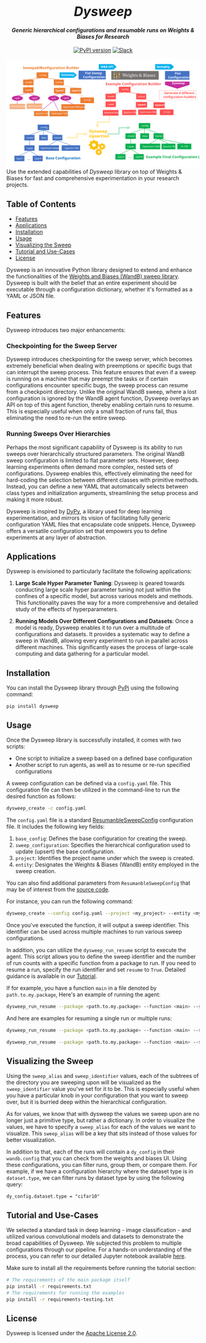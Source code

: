 
<div align="center">

<h1>
<big><b><i>Dysweep</i></b></big><br/>
</h1>
<h4>
<i>Generic hierarchical configurations and resumable runs on Weights & Biases for Research</i>
</h4>




[![PyPI version](https://badge.fury.io/py/dysweep.svg)](https://pypi.org/project/dysweep/)
[![Slack](https://img.shields.io/badge/chat-on%20slack-red.svg)](https://join.slack.com/t/dysweep/shared_invite/zt-1ynkfdpdc-wiYHkiLzjrZ8yGqYkM9brQ)

</div>

![Bird's Eye View](./images/main-figure.svg)
Use the extended capabilities of *Dysweep* library on top of Weights & Biases for fast and comprehensive experimentation in your research projects.

## Table of Contents

- [Features](#features)
- [Applications](#applications)
- [Installation](#installation)
- [Usage](#usage)
- [Visualizing the Sweep](#visualizing-the-sweep)
- [Tutorial and Use-Cases](#tutorial-and-use-cases)
- [License](#license)



Dysweep is an innovative Python library designed to extend and enhance the functionalities of the [Weights and Biases (WandB) sweep library](https://docs.wandb.ai/guides/sweeps). Dysweep is built with the belief that an entire experiment should be executable through a configuration dictionary, whether it's formatted as a YAML or JSON file.

## Features

Dysweep introduces two major enhancements:

### Checkpointing for the Sweep Server

Dysweep introduces checkpointing for the sweep server, which becomes extremely beneficial when dealing with preemptions or specific bugs that can interrupt the sweep process. This feature ensures that even if a sweep is running on a machine that may preempt the tasks or if certain configurations encounter specific bugs, the sweep process can resume from a checkpoint directory. Unlike the original WandB sweep, where a lost configuration is ignored by the WandB agent function, Dysweep overlays an API on top of this agent function, thereby enabling certain runs to resume. This is especially useful when only a small fraction of runs fail, thus eliminating the need to re-run the entire sweep.

### Running Sweeps Over Hierarchies

Perhaps the most significant capability of Dysweep is its ability to run sweeps over hierarchically structured parameters. The original WandB sweep configuration is limited to flat parameter sets. However, deep learning experiments often demand more complex, nested sets of configurations. Dysweep enables this, effectively eliminating the need for hard-coding the selection between different classes with primitive methods. Instead, you can define a new YAML that automatically selects between class types and initialization arguments, streamlining the setup process and making it more robust.

Dysweep is inspired by [DyPy](https://github.com/vahidzee/dypy), a library used for deep learning experimentation, and mirrors its vision of facilitating fully generic configuration YAML files that encapsulate code snippets. Hence, Dysweep offers a versatile configuration set that empowers you to define experiments at any layer of abstraction.

## Applications

Dysweep is envisioned to particularly facilitate the following applications:

1. **Large Scale Hyper Parameter Tuning**: Dysweep is geared towards conducting large scale hyper parameter tuning not just within the confines of a specific model, but across various models and methods. This functionality paves the way for a more comprehensive and detailed study of the effects of hyperparameters.

2. **Running Models Over Different Configurations and Datasets**: Once a model is ready, Dysweep enables it to run over a multitude of configurations and datasets. It provides a systematic way to define a sweep in WandB, allowing every experiment to run in parallel across different machines. This significantly eases the process of large-scale computing and data gathering for a particular model.

## Installation

You can install the Dysweep library through [PyPi](https://pypi.org/project/dysweep/) using the following command:

```shell
pip install dysweep
```

## Usage
Once the Dysweep library is successfully installed, it comes with two scripts:

- One script to initialize a sweep based on a defined base configuration
- Another script to run agents, as well as to resume or re-run specified configurations
  
A sweep configuration can be defined via a `config.yaml` file. This configuration file can then be utilized in the command-line to run the desired function as follows:
```bash
dysweep_create -c config.yaml
```
The `config.yaml` file is a standard [ResumanbleSweepConfig](./dysweep/parallel.py) configuration file. It includes the following key fields:
1. `base_config`: Defines the base configuration for creating the sweep.
2. `sweep_configuration`: Specifies the hierarchical configuration used to update (upsert) the base configuration.
3. `project`: Identifies the project name under which the sweep is created.
4. `entity`: Designates the Weights & Biases (WandB) entity employed in the sweep creation.

You can also find additional parameters from `ResumanbleSweepConfig` that may be of interest from the [source code](./dysweep/parallel.py).

For instance, you can run the following command:
```bash
dysweep_create --config config.yaml --project <my_project> --entity <my_entity>
```
Once you've executed the function, it will output a sweep identifier. This identifier can be used across multiple machines to run various sweep configurations.

In addition, you can utilize the `dysweep_run_resume` script to execute the agent. This script allows you to define the sweep identifier and the number of run counts with a specific function from a package to run. If you need to resume a run, specify the run identifier and set `resume` to `True`. Detailed guidance is available in our [Tutorial](./tutorials/image_classification.ipynb).

If for example, you have a function `main` in a file denoted by `path.to.my.package`,  Here's an example of running the agent:

```bash
dysweep_run_resume --package <path.to.my.package> --function <main> --sweep_id <sweep_id> --count <run_count>
```

And here are examples for resuming a single run or multiple runs:

```bash
dysweep_run_resume --package <path.to.my.package> --function <main> --sweep_id <sweep_id> --rerun_id <run_id> --resume True
```

```bash
dysweep_run_resume --package <path.to.my.package> --function <main> --sweep_id <sweep_id> --count <run_count> --resume True
```

## Visualizing the Sweep

Using the `sweep_alias` and `sweep_identifier` values, each of the subtrees of the directory you are sweeping upon will be visualized as the `sweep_identifier` value you've set for it to be. This is especially useful when you have a particular knob in your configuration that you want to sweep over, but it is burried deep within the hierarchical configuration. 

As for values, we know that with dysweep the values we sweep upon are no longer just a primitive type, but rather a dictionary. In order to visualize the values, we have to specify a `sweep_alias` for each of the values we want to visualize. This `sweep_alias` will be a key that sits instead of those values for better visualization.

In addition to that, each of the runs will contain a `dy_config` in their `wandb.config` that you can check from the weights and biases UI. Using these configurations, you can filter runs, group them, or compare them. For example, if we have a configuration hierarchy where the dataset type is in `dataset.type`, we can filter runs by dataset type by using the following query:

```
dy_config.dataset.type = "cifar10"
```
## Tutorial and Use-Cases

We selected a standard task in deep learning - image classification - and utilized various convolutional models and datasets to demonstrate the broad capabilities of Dysweep. We subjected this problem to multiple configurations through our pipeline. For a hands-on understanding of the process, you can refer to our detailed Jupyter notebook available [here](./tutorials/image_classification.ipynb).

Make sure to install all the requirements before running the tutorial section:

```bash
# The requirements of the main package itself
pip install -r requirements.txt
# The requirements for running the examples
pip install -r requirements-testing.txt
```

## License

Dysweep is licensed under the [Apache License 2.0](./LICENSE).



